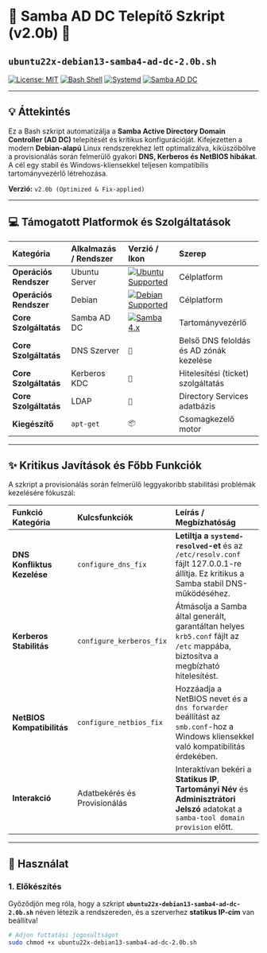 # 🚀 Samba AD DC Telepítő Szkript (v2.0b) 💾

## `ubuntu22x-debian13-samba4-ad-dc-2.0b.sh`

[![License: MIT](https://img.shields.io/badge/License-MIT-yellow.svg)](https://opensource.org/licenses/MIT)
[![Bash Shell](https://img.shields.io/badge/Shell-Bash-blue)](https://www.gnu.org/software/bash/)
[![Systemd](https://img.shields.io/badge/Init-systemd-darkred)](https://systemd.io/)
[![Samba AD DC](https://img.shields.io/badge/Samba%204.x-AD%20DC-0077D4?logo=samba&logoColor=white)](https://www.samba.org/)

---

## 💡 Áttekintés

Ez a Bash szkript automatizálja a **Samba Active Directory Domain Controller (AD DC)** telepítését és kritikus konfigurációját. Kifejezetten a modern **Debian-alapú** Linux rendszerekhez lett optimalizálva, kiküszöbölve a provisionálás során felmerülő gyakori **DNS, Kerberos és NetBIOS hibákat**. A cél egy stabil és Windows-kliensekkel teljesen kompatibilis tartományvezérlő létrehozása.

**Verzió:** `v2.0b (Optimized & Fix-applied)`

---

## 💻 Támogatott Platformok és Szolgáltatások

| Kategória | Alkalmazás / Rendszer | Verzió / Ikon | Szerep |
| :--- | :--- | :--- | :--- |
| **Operációs Rendszer** | Ubuntu Server | [![Ubuntu Supported](https://img.shields.io/badge/Ubuntu-22.04%20LTS-E95420?logo=ubuntu&logoColor=white)](https://ubuntu.com/) | Célplatform |
| **Operációs Rendszer** | Debian | [![Debian Supported](https://img.shields.io/badge/Debian-11%20%7C%2012%20%7C%2013-A80030?logo=debian&logoColor=white)](https://www.debian.org/) | Célplatform |
| **Core Szolgáltatás** | Samba AD DC | [![Samba 4.x](https://img.shields.io/badge/Samba-4.x%20AD%20DC-0077D4?logo=samba&logoColor=white)](https://www.samba.org/) | Tartományvezérlő |
| **Core Szolgáltatás** | DNS Szerver | `📡` | Belső DNS feloldás és AD zónák kezelése |
| **Core Szolgáltatás** | Kerberos KDC | `🔑` | Hitelesítési (ticket) szolgáltatás |
| **Core Szolgáltatás** | LDAP | `📖` | Directory Services adatbázis |
| **Kiegészítő** | `apt-get` | `📦` | Csomagkezelő motor |

---

## ✨ Kritikus Javítások és Főbb Funkciók

A szkript a provisionálás során felmerülő leggyakoribb stabilitási problémák kezelésére fókuszál:

| Funkció Kategória | Kulcsfunkciók | Leírás / Megbízhatóság |
| :--- | :--- | :--- |
| **DNS Konfliktus Kezelése** | `configure_dns_fix` | **Letiltja a `systemd-resolved`-et** és az `/etc/resolv.conf` fájlt 127.0.0.1-re állítja. Ez kritikus a Samba stabil DNS-működéséhez. |
| **Kerberos Stabilitás** | `configure_kerberos_fix` | Átmásolja a Samba által generált, garantáltan helyes `krb5.conf` fájlt az `/etc` mappába, biztosítva a megbízható hitelesítést. |
| **NetBIOS Kompatibilitás** | `configure_netbios_fix` | Hozzáadja a NetBIOS nevet és a `dns forwarder` beállítást az `smb.conf`-hoz a Windows kliensekkel való kompatibilitás érdekében. |
| **Interakció** | Adatbekérés és Provisionálás | Interaktívan bekéri a **Statikus IP**, **Tartományi Név** és **Adminisztrátori Jelszó** adatokat a `samba-tool domain provision` előtt. |

---

## 🚀 Használat

### 1. Előkészítés

Győződjön meg róla, hogy a szkript **`ubuntu22x-debian13-samba4-ad-dc-2.0b.sh`** néven létezik a rendszereden, és a szerverhez **statikus IP-cím** van beállítva!

```bash
# Adjon futtatási jogosultságot
sudo chmod +x ubuntu22x-debian13-samba4-ad-dc-2.0b.sh
